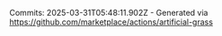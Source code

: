 Commits: 2025-03-31T05:48:11.902Z - Generated via https://github.com/marketplace/actions/artificial-grass
<br>
